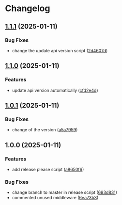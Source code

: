 # Changelog

## [1.1.1](https://github.com/DenysBahachuk/Gopher_Social_REST_API/compare/v1.1.0...v1.1.1) (2025-01-11)


### Bug Fixes

* change the update api version script ([2d4607d](https://github.com/DenysBahachuk/Gopher_Social_REST_API/commit/2d4607d47797cb8d68edc0e1b378ee753ac4bfc9))

## [1.1.0](https://github.com/DenysBahachuk/Gopher_Social_REST_API/compare/v1.0.1...v1.1.0) (2025-01-11)


### Features

* update api version automatically ([cfd2e4d](https://github.com/DenysBahachuk/Gopher_Social_REST_API/commit/cfd2e4d0ffeda3cef648693c76cae8a25b1aba13))

## [1.0.1](https://github.com/DenysBahachuk/Gopher_Social_REST_API/compare/v1.0.0...v1.0.1) (2025-01-11)


### Bug Fixes

* change of the version ([a5a7959](https://github.com/DenysBahachuk/Gopher_Social_REST_API/commit/a5a7959dcd968695564ccdfdb91c9024c111a076))

## 1.0.0 (2025-01-11)


### Features

* add release please script ([a8650f6](https://github.com/DenysBahachuk/Gopher_Social_REST_API/commit/a8650f6c824eeaf8649ba37c4810c81090dc9465))


### Bug Fixes

* change branch to master in release script ([693d831](https://github.com/DenysBahachuk/Gopher_Social_REST_API/commit/693d831992ec98179ac46898ab3b9c840acff1a9))
* commented unused middleware ([6ea73b3](https://github.com/DenysBahachuk/Gopher_Social_REST_API/commit/6ea73b3cbe2996a91e86f22aba40f505e7c85e8a))
